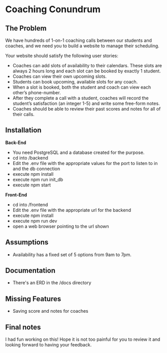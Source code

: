 # Coaching Conundrum

## The Problem

We have hundreds of 1-on-1 coaching calls between our students and coaches, and we need you to build a website to manage their scheduling.

Your website should satisfy the following user stories:
- Coaches can add slots of availability to their calendars. These slots are always 2 hours long and each slot can be booked by exactly 1 student.
- Coaches can view their own upcoming slots.
- Students can book upcoming, available slots for any coach.
- When a slot is booked, both the student and coach can view each other’s phone-number.
- After they complete a call with a student, coaches will record the student’s satisfaction (an integer 1-5) and write some free-form notes.
- Coaches should be able to review their past scores and notes for all of their calls.

## Installation

**Back-End**
- You need PostgreSQL and a database created for the purpose.
- cd into /backend
- Edit the .env file with the appropriate values for the port to listen to in and the db connection
- execute npm install
- execute npm run init_db
- execute npm start

**Front-End**
- cd into /frontend
- Edit the .env file with the appropriate url for the backend
- execute npm install
- execute npm run dev
- open a web browser pointing to the url shown

## Assumptions
- Availability has a fixed set of 5 options from 9am to 7pm.

## Documentation
- There's an ERD in the /docs directory

## Missing Features
- Saving score and notes for coaches

## Final notes
I had fun working on this!
Hope it is not too painful for you to review it and looking forward to having your feedback.

